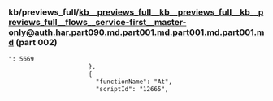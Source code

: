 ### kb/previews_full/kb__previews_full__kb__previews_full__kb__previews_full__flows__service-first__master-only@auth.har.part090.md.part001.md.part001.md.part001.md (part 002)

```md
": 5669
                      },
                      {
                        "functionName": "At",
                        "scriptId": "12665",
     
```

```
